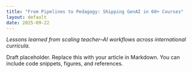 ```yaml
---
title: "From Pipelines to Pedagogy: Shipping GenAI in 60+ Courses"
layout: default
date: 2025-09-22
---
```


<p><em>Lessons learned from scaling teacher–AI workflows across international curricula.</em></p>

<p>Draft placeholder. Replace this with your article in Markdown. You can include code snippets, figures, and references.</p>
